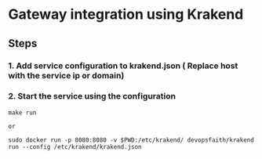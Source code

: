 # Gateway integration using Krakend

## Steps

### 1. Add service configuration to krakend.json ( Replace host with the service ip or domain)

### 2. Start the service using the configuration

```
make run 

or 

sudo docker run -p 8080:8080 -v $PWD:/etc/krakend/ devopsfaith/krakend run --config /etc/krakend/krakend.json 
```


